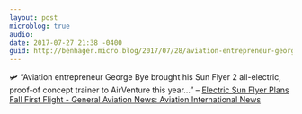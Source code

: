 ```yaml
---
layout: post
microblog: true
audio: 
date: 2017-07-27 21:38 -0400
guid: http://benhager.micro.blog/2017/07/28/aviation-entrepreneur-george.html
---
```

🛩 “Aviation entrepreneur George Bye brought his Sun Flyer 2 all-electric, proof-of concept trainer to AirVenture this year…” – [Electric Sun Flyer Plans Fall First Flight - General Aviation News: Aviation International News](https://www.ainonline.com/aviation-news/general-aviation/2017-07-26/electric-sun-flyer-plans-fall-first-flight)
